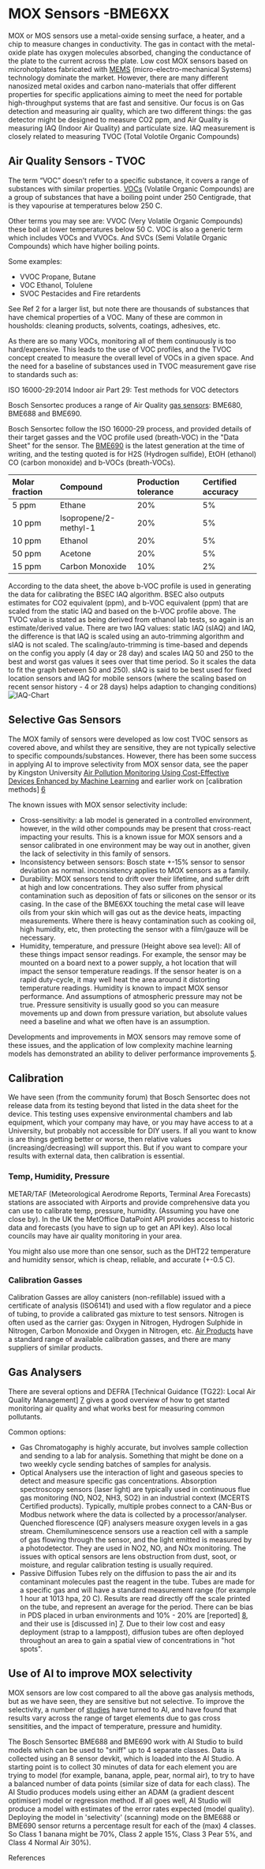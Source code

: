 # MOX Sensors -BME6XX

MOX or MOS sensors use a metal-oxide sensing surface, a heater, and a chip to measure changes in conductivity. The gas in contact with the metal-oxide plate has oxygen molecules absorbed, changing the conductance of the plate to the current across the plate. Low cost MOX sensors based on microhotplates fabricated with [MEMS][1] (micro-electro-mechanical Systems) technology dominate the market. However, there are many different nanosized metal oxides and carbon nano-materials that offer different properties for specific applications aiming to meet the need for portable high-throughput systems that are fast and sensitive. Our focus is on Gas detection and measuring air quality, which are two different things: the gas detector might be designed to measure CO2 ppm, and Air Quality is measuring IAQ (Indoor Air Quality) and particulate size.  IAQ measurement is closely related to measuring TVOC (Total Volotile Organic Compounds)

## Air Quality Sensors - TVOC
The term “VOC” doesn’t refer to a specific substance, it covers a range of substances with similar properties. [VOCs][2] (Volatile Organic Compounds) are a group of substances that have a boiling point under 250 Centigrade, that is they vapourise at temperatures below 250 C. 

Other terms you may see are: VVOC (Very Volatile Organic Compounds) these boil at lower temperatures below 50 C. VOC is also a generic term which includes VOCs and VVOCs. And SVCs (Semi Volatile Organic Compounds) which have higher boiling points. 

Some examples:
- VVOC    Propane, Butane
- VOC     Ethanol, Tolulene
- SVOC    Pestacides and Fire retardents

See Ref 2 for a larger list, but note there are thousands of substances that have chemical properties of a VOC.  Many of these are common in housholds: cleaning products, solvents, coatings, adhesives, etc.

As there are so many VOCs, monitoring all of them continuously is too hard/expensive. This leads to the use of VOC profiles, and the TVOC concept created to measure the overall level of VOCs in a given space. And the need for a baseline of substances used in TVOC measurement gave rise to standards such as: 

ISO 16000-29:2014 Indoor air
Part 29: Test methods for VOC detectors

Bosch Sensortec produces a range of Air Quality [gas sensors][4]: BME680, BME688 and BME690.

Bosch Sensortec follow the ISO 16000-29 process, and provided details of their target gasses and the VOC profile used (breath-VOC) in the "Data Sheet" for the sensor. The [BME690][3] is the latest generation at the time of writing, and the testing quoted is for H2S (Hydrogen sulfide), EtOH (ethanol) CO (carbon monoxide) and b-VOCs (breath-VOCs).

| Molar fraction	 | Compound	              | Production tolerance	 | Certified accuracy  |
|:----------------|:-----------------------|:----------------------|:--------------------|
| 5 ppm           | 	Ethane                | 	20%                  | 	5%                 |
| 10 ppm          | 	Isopropene/2-methyl-1 | 	20%                  | 	5%                 |
| 10 ppm          | 	Ethanol               | 	20%                  | 	5%                 |
| 50 ppm          | 	Acetone               | 	20%                  | 	5%                 |
| 15 ppm          | 	Carbon Monoxide       | 	10%                  | 	2%                 |

According to the data sheet, the above b-VOC profile is used in generating the data for calibrating the BSEC IAQ algorithm.   BSEC also outputs estimates for CO2 equivalent (ppm), and b-VOC equivalent (ppm) that are scaled from the static IAQ and based on the b-VOC profile above.  The TVOC value is stated as being derived from ethanol lab tests, so again is an estimate/derived value. There are two IAQ values: static IAQ (sIAQ) and IAQ, the difference is that IAQ is scaled using an auto-trimming algorithm and sIAQ is not scaled. The scaling/auto-trimming is time-based and depends on the config you apply (4 day or 28 day) and scales IAQ 50 and 250 to the best and worst gas values it sees over that time period. So it scales the data to fit the graph between 50 and 250). sIAQ is said to be best used for fixed location sensors and IAQ for mobile sensors (where the scaling based on recent sensor history - 4 or 28 days) helps adaption to changing conditions)
![IAQ-Chart](./img/IAQ-Levels.png "IAQ Table")

## Selective Gas Sensors

The MOX family of sensors were developed as low cost TVOC sensors as covered above, and whilst they are sensitive, they are not typically selective to specific compounds/substances.  However, there has been some success in applying AI to improve selectivity from MOX sensor data, see the paper by Kingston University [Air Pollution Monitoring Using Cost-Effective Devices Enhanced by Machine Learning][5] and earlier work on [calibration methods] [6]

The known issues with MOX sensor selectivity include:
- Cross-sensitivity: a lab model is generated in a controlled environment, however, in the wild other compounds may be present that cross-react impacting your results. This is a known issue for MOX sensors and a sensor calibrated in one environment may be way out in another, given the lack of selectivity in this family of sensors.
- Inconsistency between sensors: Bosch state +-15% sensor to sensor deviation as normal. inconsistency applies to MOX sensors as a family. 
- Durability: MOX sensors tend to drift over their lifetime, and suffer drift at high and low concentrations. They also suffer from physical contamination such as deposition of fats or silicones on the sensor or its casing. In the case of the BME6XX touching the metal case will leave oils from your skin which will gas out as the device heats, impacting measurements.  Where there is heavy contamination such as cooking oil, high humidity, etc, then protecting the sensor with a film/gauze will be necessary. 
- Humidity, temperature, and pressure (Height above sea level): All of these things impact sensor readings. For example, the sensor may be mounted on a board next to a power supply, a hot location that will impact the sensor temperature readings. If the sensor heater is on a rapid duty-cycle, it may well heat the area around it distorting temperature readings. Humidity is known to impact MOX sensor performance. And assumptions of atmospheric pressure may not be true. Pressure sensitivity is usually good so you can measure movements up and down from pressure variation, but absolute values need a baseline and what we often have is an assumption.   
  
Developments and improvements in MOX sensors may remove some of these issues, and the application of low complexity machine learning models has demonstrated an ability to deliver performance improvements [5]. 

## Calibration
We have seen (from the community forum) that Bosch Sensortec does not release data from its testing beyond that listed in the data sheet for the device. This testing uses expensive environmental chambers and lab equipment, which your company may have, or you may have access to at a University, but probably not accessible for DIY users.  If all you want to know is are things getting better or worse, then relative values (increasing/decreasing) will support this. But if you want to compare your results with external data, then calibration is essential. 

### Temp, Humidity, Pressure
METAR/TAF (Meteorological Aerodrome Reports, Terminal Area Forecasts) stations are associated with Airports and provide comprehensive data you can use to calibrate temp, pressure, humidity. (Assuming you have one close by).  In the UK the MetOffice DataPoint API provides access to historic data and forecasts (you have to sign up to get an API key). Also local councils may have air quality monitoring in your area. 
 
You might also use more than one sensor, such as the DHT22 temperature and humidity sensor, which is cheap, reliable, and accurate (+-0.5 C).

### Calibration Gasses
Calibration Gasses are alloy canisters (non-refillable) issued with a certificate of analysis (ISO6141) and used with a flow regulator and a piece of tubing, to provide a calibrated gas mixture to test sensors.  Nitrogen is often used as the carrier gas: Oxygen in Nitrogen, Hydrogen Sulphide in Nitrogen, Carbon Monoxide and Oxygen in Nitrogen, etc. [Air Products][9] have a standard range of available calibration gasses, and there are many suppliers of similar products. 

## Gas Analysers

There are several options and DEFRA [Technical Guidance (TG22): Local Air Quality Management] [7] gives a good overview of how to get started monitoring air quality and what works best for measuring common pollutants.

Common options:
- Gas Chromatogaphy is highly accurate, but involves sample collection and sending to a lab for analysis. Something that might be done on a two weekly cycle sending batches of samples for analysis.
- Optical Analysers use the interaction of light and gaseous species to detect and measure specific gas concentrations. Absorption spectroscopy sensors (laser light) are typically used in continuous flue gas monitoring (NO, NO2, NH3, SO2) in an industrial context (MCERTS Certified products). Typically, multiple probes connect to a CAN-Bus or Modbus network where the data is collected by a processor/analyser.  Quenched florescence (QF) analysers measure oxygen levels in a gas stream. Chemiluminescence sensors use a reaction cell with a sample of gas flowing through the sensor, and the light emitted is measured by a photodetector. They are used in NO2, NO, and NOx monitoring. The issues with optical sensors are lens obstruction from dust, soot, or moisture, and regular calibration testing is usually required.
- Passive Diffusion Tubes rely on the diffusion to pass the air and its contaminant molecules past the reagent in the tube. Tubes are made for a specific gas and will have a standard measurement range (for example 1 hour at 1013 hpa, 20 C). Results are read directly off the scale printed on the tube, and represent an average for the period. There can be bias in PDS placed in urban environments and 10% - 20% are [reported] [8], and their use is [discussed in] [7]. Due to their low cost and easy deployment (strap to a lamppost), diffusion tubes are often deployed throughout an area to gain a spatial view of concentrations in "hot spots".

##  Use of AI to improve MOX selectivity
MOX sensors are low cost compared to all the above gas analysis methods, but as we have seen, they are sensitive but not selective.  To improve the selectivity, a number of [studies][5] have turned to AI, and have found that results vary across the range of target elements due to gas cross sensitities, and the impact of temperature, pressure and humidity. 

The Bosch Sensortec BME688 and BME690 work with AI Studio to build models which can be used to "sniff" up to 4 separate classes. Data is collected using an 8 sensor devkit, which is loaded into the AI Studio. A starting point is to collect 30 minutes of data for each element you are trying to model (for example, banana, apple, pear, normal air), to try to have a balanced number of data points (similar size of data for each class). The AI Studio produces models using either an ADAM (a gradient descent optimiser) model or regression method. If all goes well, AI Studio will produce a model with estimates of the error rates expected (model quality).  Deploying the model in 'selectivity' (scanning) mode on the BME688 or BME690 sensor returns a percentage result for each of the (max) 4 classes. So Class 1 banana might be 70%, Class 2 apple 15%, Class 3 Pear 5%, and Class 4 Normal Air 30%). 


References

[1]: https://www.electronicshub.org/mems-sensors/

[2]: https://www.epa.gov/indoor-air-quality-iaq/technical-overview-volatile-organic-compounds

[3]: https://www.bosch-sensortec.com/media/boschsensortec/downloads/datasheets/bst-bme690-ds001-00.pdf

[4]: https://www.bosch-sensortec.com/products/environmental-sensors/gas-sensors/

[5]: https://www.mdpi.com/1424-8220/25/5/1423

[6]: https://www.sciencedirect.com/science/article/abs/pii/S1352231019304194

[7]: https://laqm.defra.gov.uk/wp-content/uploads/2022/08/LAQM-TG22-August-22-v1.0.pdf

[8]: https://www.rsc.org/images/environmental-brief-no-8-2015_tcm18-244603.pdf
[9]: https://www.airproducts.co.uk/gases/calibration-mixtures
